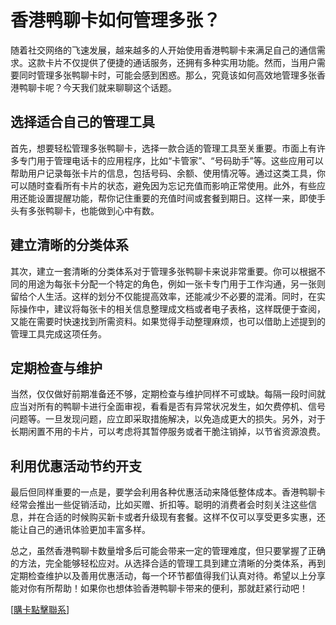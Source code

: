 # 香港鸭聊卡如何管理多张？

随着社交网络的飞速发展，越来越多的人开始使用香港鸭聊卡来满足自己的通信需求。这款卡片不仅提供了便捷的通话服务，还拥有多种实用功能。然而，当用户需要同时管理多张鸭聊卡时，可能会感到困惑。那么，究竟该如何高效地管理多张香港鸭聊卡呢？今天我们就来聊聊这个话题。

## 选择适合自己的管理工具

首先，想要轻松管理多张鸭聊卡，选择一款合适的管理工具至关重要。市面上有许多专门用于管理电话卡的应用程序，比如“卡管家”、“号码助手”等。这些应用可以帮助用户记录每张卡片的信息，包括号码、余额、使用情况等。通过这类工具，你可以随时查看所有卡片的状态，避免因为忘记充值而影响正常使用。此外，有些应用还能设置提醒功能，帮你记住重要的充值时间或套餐到期日。这样一来，即使手头有多张鸭聊卡，也能做到心中有数。

## 建立清晰的分类体系

其次，建立一套清晰的分类体系对于管理多张鸭聊卡来说非常重要。你可以根据不同的用途为每张卡分配一个特定的角色，例如一张卡专门用于工作沟通，另一张则留给个人生活。这样的划分不仅能提高效率，还能减少不必要的混淆。同时，在实际操作中，建议将每张卡的相关信息整理成文档或者电子表格，这样既便于查阅，又能在需要时快速找到所需资料。如果觉得手动整理麻烦，也可以借助上述提到的管理工具完成这项任务。

## 定期检查与维护

当然，仅仅做好前期准备还不够，定期检查与维护同样不可或缺。每隔一段时间就应当对所有的鸭聊卡进行全面审视，看看是否有异常状况发生，如欠费停机、信号问题等。一旦发现问题，应立即采取措施解决，以免造成更大的损失。另外，对于长期闲置不用的卡片，可以考虑将其暂停服务或者干脆注销掉，以节省资源浪费。

## 利用优惠活动节约开支

最后但同样重要的一点是，要学会利用各种优惠活动来降低整体成本。香港鸭聊卡经常会推出一些促销活动，比如买赠、折扣等。聪明的消费者会时刻关注这些信息，并在合适的时候购买新卡或者升级现有套餐。这样不仅可以享受更多实惠，还能让自己的通讯体验更加丰富多样。

总之，虽然香港鸭聊卡数量增多后可能会带来一定的管理难度，但只要掌握了正确的方法，完全能够轻松应对。从选择合适的管理工具到建立清晰的分类体系，再到定期检查维护以及善用优惠活动，每一个环节都值得我们认真对待。希望以上分享能对你有所帮助！如果你也想体验香港鸭聊卡带来的便利，那就赶紧行动吧！

[[購卡點擊聯系](https://t.me/s/SXDXQF)]